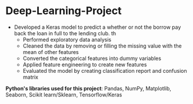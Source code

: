 # Deep-Learning-Project
* Developed a Keras model to predict a whether or not the borrow pay back the loan in full to the lending club. th
  -	Performed exploratory data analysis
  -	Cleaned the data by removing or filling the missing value with the mean of other features
  -	Converted the categorical features into dummy variables
  -	Applied feature engineering to create new features
  -	Evaluated the model by creating classification report and confusion matrix

**Python's libraries used for this project**: 
   Pandas, NumPy, Matplotlib, Seaborn, Scikit learn/Sklearn, Tensorflow/Keras

